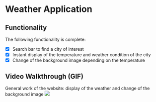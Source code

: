 # Weather Application

## Functionality

The following functionality is complete:

* [x] Search bar to find a city of interest
* [x] Instant display of the temperature and weather condition of the city
* [x] Change of the background image depending on the temperature
## Video Walkthrough (GIF)

General work of the website: display of the weather and change of the background image
![](http://g.recordit.co/hhIXJuB6XB.gif)
